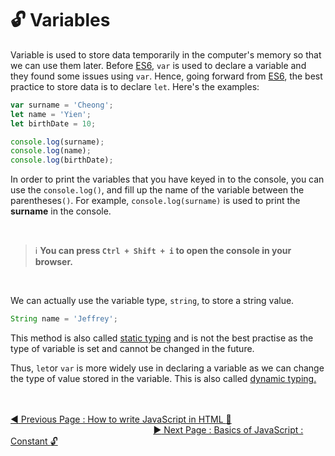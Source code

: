# :unlock: Variables

Variable is used to store data temporarily in the computer's memory so that we can use them later. Before [ES6](https://www.w3schools.com/js/js_es6.asp), `var` is used to declare a variable and they found some issues using `var`. Hence, going forward from [ES6](https://www.w3schools.com/js/js_es6.asp), the best practice to store data is to declare `let`. Here's the examples:

```javascript
var surname = 'Cheong';
let name = 'Yien';
let birthDate = 10;

console.log(surname);
console.log(name);
console.log(birthDate);
```

In order to print the variables that you have keyed in to the console, you can use the `console.log()`, and fill up the name of the variable between the parentheses`()`. For example, `console.log(surname)` is used to print the **surname** in the console. 

<br>

> :information_source:  **You can press `Ctrl + Shift + i` to open the console in your browser.**
<br>

We can actually use the variable type, `string`, to store a string value.

```javascript
String name = 'Jeffrey';
```

This method is also called [static typing](../javascript.md) and is not the best practise as the type of variable is set and cannot be changed in the future.

Thus, `let`or `var` is more widely use in declaring a variable as we can change the type of value stored in the variable. This is also called [dynamic typing.](../javascript.md)
<br><br><br>

[:arrow_backward: Previous Page : How to write JavaScript in HTML :triangular_flag_on_post:](../how-to-write-javascript-in-html.md)  &nbsp;&nbsp;&nbsp;&nbsp;&nbsp;&nbsp;&nbsp;&nbsp;&nbsp;&nbsp;&nbsp;&nbsp;&nbsp;&nbsp;&nbsp;&nbsp;&nbsp;&nbsp;&nbsp;&nbsp;&nbsp;&nbsp;&nbsp;&nbsp;&nbsp;&nbsp;&nbsp;&nbsp;&nbsp;&nbsp;&nbsp;&nbsp;&nbsp;&nbsp;&nbsp;&nbsp;&nbsp;&nbsp;&nbsp;&nbsp;&nbsp;&nbsp;&nbsp;&nbsp;&nbsp;&nbsp;&nbsp;&nbsp;&nbsp;&nbsp;&nbsp;&nbsp;&nbsp;&nbsp;&nbsp;&nbsp;&nbsp;    [:arrow_forward: Next Page : Basics of JavaScript : Constant :unlock:](constant.md)